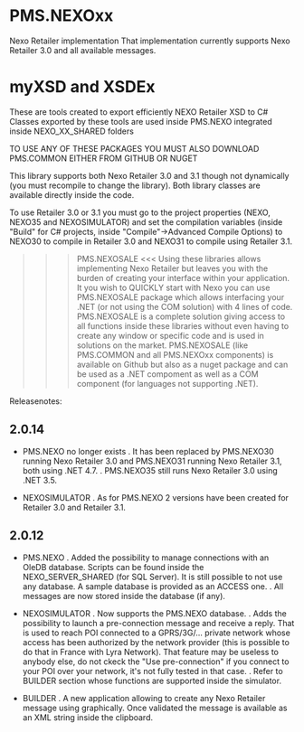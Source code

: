 # PMS.NEXOxx
Nexo Retailer implementation
That implementation currently supports Nexo Retailer 3.0 and all available messages.

# myXSD and XSDEx
These are tools created to export efficiently NEXO Retailer XSD to C#
Classes exported by these tools are used inside PMS.NEXO integrated inside NEXO_XX_SHARED folders


TO USE ANY OF THESE PACKAGES YOU MUST ALSO DOWNLOAD PMS.COMMON EITHER FROM GITHUB OR NUGET


This library supports both Nexo Retailer 3.0 and 3.1 though not dynamically (you must recompile to change the library).
Both library classes are available directly inside the code.

To use Retailer 3.0 or 3.1 you must go to the project properties (NEXO, NEXO35 and NEXOSIMULATOR) and set the compilation variables (inside "Build" for C# projects, inside "Compile"->Advanced Compile Options) to NEXO30 to compile in Retailer 3.0 and NEXO31 to compile using Retailer 3.1.

>>> PMS.NEXOSALE <<<
Using these libraries allows implementing Nexo Retailer but leaves you with the burden of creating your interface within your application.
It you wish to QUICKLY start with Nexo you can use PMS.NEXOSALE package which allows interfacing your .NET (or not using the COM solution) with 4 lines of code.
PMS.NEXOSALE is a complete solution giving access to all functions inside these libraries without even having to create any window or specific code and is used in solutions on the market.
PMS.NEXOSALE (like PMS.COMMON and all PMS.NEXOxx components) is available on Github but also as a nuget package and can be used as a .NET compoment as well as a COM component (for languages not supporting .NET).




Releasenotes:

2.0.14
------
- PMS.NEXO no longer exists
. It has been replaced by PMS.NEXO30 running Nexo Retailer 3.0 and PMS.NEXO31 running Nexo Retailer 3.1, both using .NET 4.7.
. PMS.NEXO35 still runs Nexo Retailer 3.0 using .NET 3.5.

-  NEXOSIMULATOR
. As for PMS.NEXO 2 versions have been created for Retailer 3.0 and Retailer 3.1.


2.0.12
------
- PMS.NEXO
. Added the possibility to manage connections with an OleDB database. Scripts can be found inside the NEXO_SERVER_SHARED (for SQL Server). It is still possible to not use any database. A sample database is provided as an ACCESS one.
. All messages are now stored inside the database (if any).

-  NEXOSIMULATOR
. Now supports the PMS.NEXO database.
. Adds the possibility to launch a pre-connection message and receive a reply. That is used to reach POI connected to a GPRS/3G/... private network whose access has been authorized by the network provider (this is possible to do that in France with Lyra Network). That feature may be useless to anybody else, do not ckeck the "Use pre-connection" if you connect to your POI over your network, it's not fully tested in that case.
. Refer to BUILDER section whose functions are supported inside the simulator.

- BUILDER
. A new application allowing to create any Nexo Retailer message using graphically. Once validated the message is available as an XML string inside the clipboard.